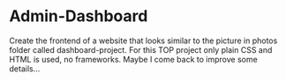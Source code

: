 # Admin-Dashboard
Create the frontend of a website that looks similar to the picture in photos folder called dashboard-project. 
For this TOP project only plain CSS and HTML is used, no frameworks.
Maybe I come back to improve some details...

